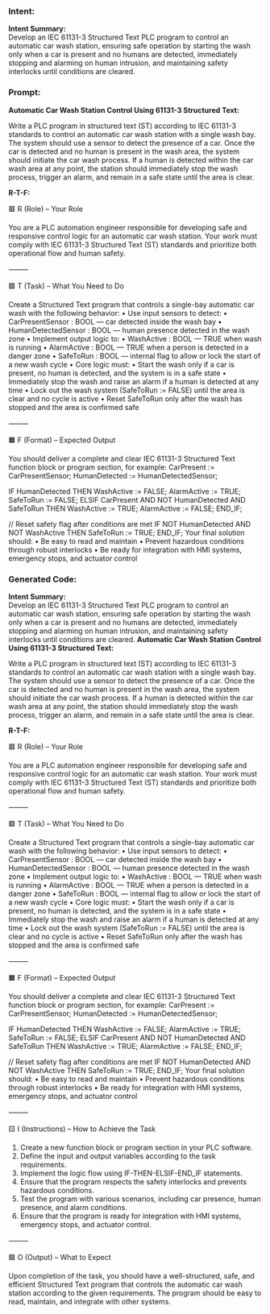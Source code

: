 ### Intent:
**Intent Summary:**  
Develop an IEC 61131-3 Structured Text PLC program to control an automatic car wash station, ensuring safe operation by starting the wash only when a car is present and no humans are detected, immediately stopping and alarming on human intrusion, and maintaining safety interlocks until conditions are cleared.

### Prompt:
**Automatic Car Wash Station Control Using 61131-3 Structured Text:**

Write a PLC program in structured text (ST) according to IEC 61131-3 standards to control an automatic car wash station with a single wash bay. The system should use a sensor to detect the presence of a car. Once the car is detected and no human is present in the wash area, the system should initiate the car wash process. If a human is detected within the car wash area at any point, the station should immediately stop the wash process, trigger an alarm, and remain in a safe state until the area is clear.

**R-T-F:**

🟥 R (Role) – Your Role

You are a PLC automation engineer responsible for developing safe and responsive control logic for an automatic car wash station. Your work must comply with IEC 61131-3 Structured Text (ST) standards and prioritize both operational flow and human safety.

⸻

🟩 T (Task) – What You Need to Do

Create a Structured Text program that controls a single-bay automatic car wash with the following behavior:
	•	Use input sensors to detect:
	•	CarPresentSensor : BOOL — car detected inside the wash bay
	•	HumanDetectedSensor : BOOL — human presence detected in the wash zone
	•	Implement output logic to:
	•	WashActive : BOOL — TRUE when wash is running
	•	AlarmActive : BOOL — TRUE when a person is detected in a danger zone
	•	SafeToRun : BOOL — internal flag to allow or lock the start of a new wash cycle
	•	Core logic must:
	•	Start the wash only if a car is present, no human is detected, and the system is in a safe state
	•	Immediately stop the wash and raise an alarm if a human is detected at any time
	•	Lock out the wash system (SafeToRun := FALSE) until the area is clear and no cycle is active
	•	Reset SafeToRun only after the wash has stopped and the area is confirmed safe

⸻

🟧 F (Format) – Expected Output

You should deliver a complete and clear IEC 61131-3 Structured Text function block or program section, for example:
CarPresent := CarPresentSensor;
HumanDetected := HumanDetectedSensor;

IF HumanDetected THEN
    WashActive := FALSE;
    AlarmActive := TRUE;
    SafeToRun := FALSE;
ELSIF CarPresent AND NOT HumanDetected AND SafeToRun THEN
    WashActive := TRUE;
    AlarmActive := FALSE;
END_IF;

// Reset safety flag after conditions are met
IF NOT HumanDetected AND NOT WashActive THEN
    SafeToRun := TRUE;
END_IF;
Your final solution should:
	•	Be easy to read and maintain
	•	Prevent hazardous conditions through robust interlocks
	•	Be ready for integration with HMI systems, emergency stops, and actuator control

### Generated Code:
**Intent Summary:**  
Develop an IEC 61131-3 Structured Text PLC program to control an automatic car wash station, ensuring safe operation by starting the wash only when a car is present and no humans are detected, immediately stopping and alarming on human intrusion, and maintaining safety interlocks until conditions are cleared.
**Automatic Car Wash Station Control Using 61131-3 Structured Text:**

Write a PLC program in structured text (ST) according to IEC 61131-3 standards to control an automatic car wash station with a single wash bay. The system should use a sensor to detect the presence of a car. Once the car is detected and no human is present in the wash area, the system should initiate the car wash process. If a human is detected within the car wash area at any point, the station should immediately stop the wash process, trigger an alarm, and remain in a safe state until the area is clear.

**R-T-F:**

🟥 R (Role) – Your Role

You are a PLC automation engineer responsible for developing safe and responsive control logic for an automatic car wash station. Your work must comply with IEC 61131-3 Structured Text (ST) standards and prioritize both operational flow and human safety.

⸻

🟩 T (Task) – What You Need to Do

Create a Structured Text program that controls a single-bay automatic car wash with the following behavior:
	•	Use input sensors to detect:
	•	CarPresentSensor : BOOL — car detected inside the wash bay
	•	HumanDetectedSensor : BOOL — human presence detected in the wash zone
	•	Implement output logic to:
	•	WashActive : BOOL — TRUE when wash is running
	•	AlarmActive : BOOL — TRUE when a person is detected in a danger zone
	•	SafeToRun : BOOL — internal flag to allow or lock the start of a new wash cycle
	•	Core logic must:
	•	Start the wash only if a car is present, no human is detected, and the system is in a safe state
	•	Immediately stop the wash and raise an alarm if a human is detected at any time
	•	Lock out the wash system (SafeToRun := FALSE) until the area is clear and no cycle is active
	•	Reset SafeToRun only after the wash has stopped and the area is confirmed safe

⸻

🟧 F (Format) – Expected Output

You should deliver a complete and clear IEC 61131-3 Structured Text function block or program section, for example:
CarPresent := CarPresentSensor;
HumanDetected := HumanDetectedSensor;

IF HumanDetected THEN
    WashActive := FALSE;
    AlarmActive := TRUE;
    SafeToRun := FALSE;
ELSIF CarPresent AND NOT HumanDetected AND SafeToRun THEN
    WashActive := TRUE;
    AlarmActive := FALSE;
END_IF;

// Reset safety flag after conditions are met
IF NOT HumanDetected AND NOT WashActive THEN
    SafeToRun := TRUE;
END_IF;
Your final solution should:
	•	Be easy to read and maintain
	•	Prevent hazardous conditions through robust interlocks
	•	Be ready for integration with HMI systems, emergency stops, and actuator control

⸻

🟨 I (Instructions) – How to Achieve the Task

1.	Create a new function block or program section in your PLC software.
2.	Define the input and output variables according to the task requirements.
3.	Implement the logic flow using IF-THEN-ELSIF-END_IF statements.
4.	Ensure that the program respects the safety interlocks and prevents hazardous conditions.
5.	Test the program with various scenarios, including car presence, human presence, and alarm conditions.
6.	Ensure that the program is ready for integration with HMI systems, emergency stops, and actuator control.

⸻

🟩 O (Output) – What to Expect

Upon completion of the task, you should have a well-structured, safe, and efficient Structured Text program that controls the automatic car wash station according to the given requirements. The program should be easy to read, maintain, and integrate with other systems.
